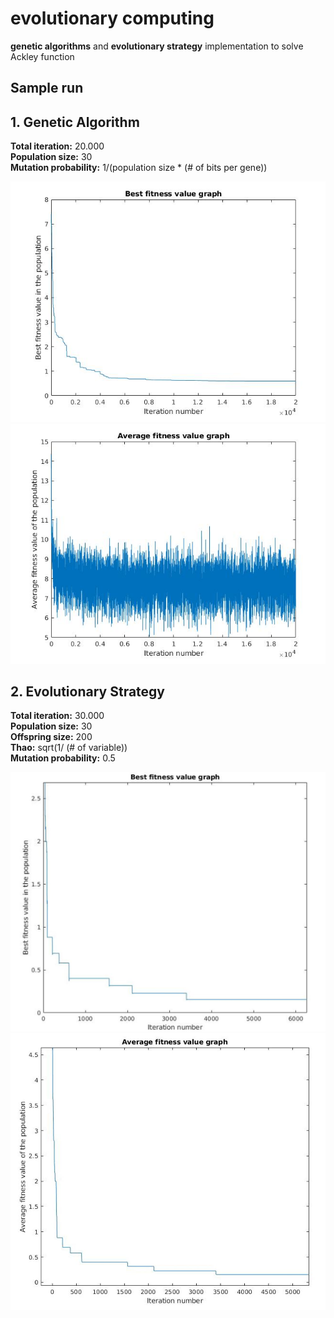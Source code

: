 # evolutionary computing
**genetic algorithms** and **evolutionary strategy** implementation to solve Ackley function

## Sample run

**1. Genetic Algorithm**
------------------
**Total iteration:** 20.000  
**Population size:** 30  
**Mutation probability:** 1/(population size * (# of bits per gene))  

![Best Individual](images/GA_best.jpg)
![Population Average](images/GA_average.jpg)

**2. Evolutionary Strategy**
------------------
**Total iteration:** 30.000  
**Population size:** 30  
**Offspring size:** 200  
**Thao:** sqrt(1/ (# of variable))  
**Mutation probability:** 0.5  

![Best Individual](images/ES_best.jpg)
![Population Average](images/ES_average.jpg)

